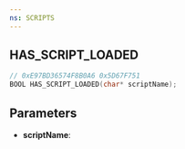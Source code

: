 ```yaml
---
ns: SCRIPTS
---
```

## HAS_SCRIPT_LOADED

```c
// 0xE97BD36574F8B0A6 0x5D67F751
BOOL HAS_SCRIPT_LOADED(char* scriptName);
```

## Parameters
* **scriptName**:
